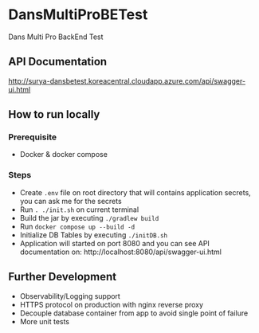 # DansMultiProBETest
Dans Multi Pro BackEnd Test

## API Documentation
http://surya-dansbetest.koreacentral.cloudapp.azure.com/api/swagger-ui.html

## How to run locally
### Prerequisite
- Docker & docker compose

### Steps
- Create `.env` file on root directory that will contains application secrets, you can ask me for the secrets
- Run `. ./init.sh` on current terminal
- Build the jar by executing `./gradlew build`
- Run `docker compose up --build -d`
- Initialize DB Tables by executing `./initDB.sh`
- Application will started on port 8080 and you can see API documentation on:
http://localhost:8080/api/swagger-ui.html


## Further Development
- Observability/Logging support
- HTTPS protocol on production with nginx reverse proxy
- Decouple database container from app to avoid single point of failure
- More unit tests

